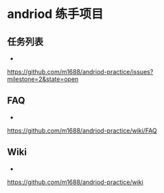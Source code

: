 andriod 练手项目
================


## 任务列表
-

https://github.com/m1688/andriod-practice/issues?milestone=2&state=open


## FAQ
-

https://github.com/m1688/andriod-practice/wiki/FAQ

## Wiki
-

https://github.com/m1688/andriod-practice/wiki
